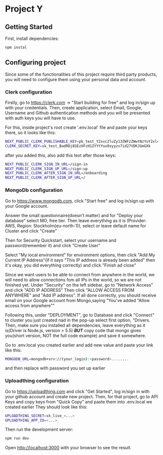 # Project Y
## Getting Started

First, install dependencies:

```bash
npm instal
```
## Configuring project
Since some of the functionalities of this project require third party products, you will need to configure them using your personal data and account.

### Clerk configuration
Firstly, go to https://clerk.com -> "Start building for free" and log in/sign up with your credentials. Then, create application, select Email, Google, Username and Github authentication methods and you will be presented with auth keys you will have to use.

For this, inside project's root create '.env.local' file and paste your keys there, so it looks like this:
```bash
NEXT_PUBLIC_CLERK_PUBLISHABLE_KEY=pk_test_Y2xvc2luZy13ZWFzZWwtNzYuY2xlcmsuYWNjb3VudHMuZGV2JA
CLERK_SECRET_KEY=sk_test_BadRDj8SEzXFcH1ZYYtYux0xyyzv7id27VDKJGmGXk
```
after you added this, also add this text after those keys:

```bash
NEXT_PUBLIC_CLERK_SIGN_IN_URL=/sign-in
NEXT_PUBLIC_CLERK_SIGN_UP_URL=/sign-up
NEXT_PUBLIC_CLERK_AFTER_SIGN_IN_URL=/onboarding
NEXT_PUBLIC_CLERK_AFTER_SIGN_UP_URL=/
```

### MongoDb configuration

Go to https://www.mongodb.com, click "Start free" and log in/sign up with your Google account. 

Answer the small questionnaire(doesn't matter) and for "Deploy your database" select MO, free tier.
Then leave everything as it is (Provider: AWS, Region: Stockholm(eu-north-1)), select or leave default name for Cluster and click "Create" 

Then for Security Quickstart, select your username and password(remember it) and click "Create User"

Select "My local environment" for environment options, then click "Add My Current IP Address"(if it says "This IP address is already been added" then it's okay, you did everything correctly) and click "Finish ad close"

Since we want users to be able to connect from anywhere in the world, we will need to allow connections fom all IPs in the world, so we are not finished yet. Under "Security" on the left sidebar, go to "Network Access"  and click "ADD IP ADDRESS"
Then click "ALLOW ACCESS FROM ANYWHERE" and "Add IP address". If all done correctly, you should receive email on your Google account from Mongo,saying  "You've added "Allow access from anywhere""

Following this, under "DEPLOYMENT", go to Database and click "Connect" to cluster you just created nad in the pop-up select first option, "Drivers. 
Then, make sure you installed all dependencies, leave everything as it is(Driver is Node.js, version > 5.5) ***BUT*** copy code that mongo gives you(short version, NOT the full code example)
and save it somewhere.

Go to .env.local you created earlier and add new value and paste your link like this:

```bash
MONGODB_URL=mongodb+srv://(your_login):<password>........
```
and then replace <password> with password you set up earlier

### Uploadthing configuration
Go to https://uploadthing.com and click "Get Started", log in/sign in with your github account and create new project. Then, for that project, go to API Keys and copy keys from "Quick Copy" and paste them into .env.local we created earlier
They should look like this:
```bash
UPLOADTHING_SECRET=sk_live_<...>
UPLOADTHING_APP_ID=<...>
```
Then run the development server:

```bash
npm run dev
```


Open [http://localhost:3000](http://localhost:3000) with your browser to see the result.
